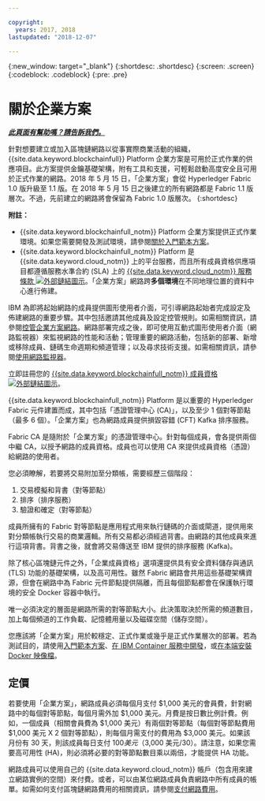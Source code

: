 ```yaml
---

copyright:
  years: 2017, 2018
lastupdated: "2018-12-07"

---
```


{:new_window: target="_blank"}
{:shortdesc: .shortdesc}
{:screen: .screen}
{:codeblock: .codeblock}
{:pre: .pre}

# 關於企業方案


***[此頁面有幫助嗎？請告訴我們。](https://www.surveygizmo.com/s3/4501493/IBM-Blockchain-Documentation)***


針對想要建立或加入區塊鏈網路以從事實際商業活動的組織，{{site.data.keyword.blockchainfull}} Platform 企業方案是可用於正式作業的供應項目。此方案提供金鑰基礎架構，附有工具和支援，可輕鬆啟動高度安全且可用於正式作業的網路。2018 年 5 月 15 日，「企業方案」會從 Hyperledger Fabric 1.0 版升級至 1.1 版。在 2018 年 5 月 15 日之後建立的所有網路都是 Fabric 1.1 版層次。不過，先前建立的網路將會保留為 Fabric 1.0 版層次。
{:shortdesc}

**附註：**
- {{site.data.keyword.blockchainfull_notm}} Platform 企業方案提供正式作業環境。如果您需要開發及測試環境，請參閱[關於入門範本方案](starter_plan.html)。
- {{site.data.keyword.blockchainfull_notm}} Platform 是 {{site.data.keyword.cloud_notm}} 上的平台服務，而且所有成員資格供應項目都遵循服務水準合約 (SLA) 上的 [{{site.data.keyword.cloud_notm}} 服務條款 ![外部鏈結圖示](images/external_link.svg "外部鏈結圖示")](http://www-03.ibm.com/software/sla/sladb.nsf/sla/bm "{{site.data.keyword.cloud_notm}} 服務條款")。「企業方案」網路跨**多個環境**在不同地理位置的資料中心進行佈建。

IBM 為即將起始網路的成員提供圖形使用者介面，可引導網路起始者完成設定及佈建網路的重要步驟。其中包括邀請其他成員及設定控管規則。如需相關資訊，請參閱[控管企業方案網路](get_start.html)。網路部署完成之後，即可使用互動式圖形使用者介面（網路監視器）來監視網路的性能和活動；管理重要的網路活動，包括新的部署、新增或移除成員、鏈碼生命週期和頻道管理；以及尋求技術支援。如需相關資訊，請參閱[使用網路監視器](v10_dashboard.html)。

立即註冊您的 [{{site.data.keyword.blockchainfull_notm}} 成員資格 ![外部鏈結圖示](images/external_link.svg "外部鏈結圖示")](https://console.bluemix.net/catalog/services/blockchain?env_id=ibm:yp:us-south&taxonomyNavigation=apps)。

{{site.data.keyword.blockchainfull_notm}} Platform 是以重要的 Hyperledger Fabric 元件建置而成，其中包括「憑證管理中心 (CA)」，以及至少 1 個對等節點（最多 6 個）。「企業方案」也為網路成員提供損毀容錯 (CFT) Kafka 排序服務。

Fabric CA 是隨附於「企業方案」的憑證管理中心。針對每個成員，會各提供兩個中繼 CA，以授予網路的成員資格。成員也可以使用 CA 來提供成員資格（憑證）給網路的使用者。

您必須瞭解，若要將交易附加至分類帳，需要經歷三個階段：  
1. 交易模擬和背書（對等節點）
2. 排序（排序服務）
3. 驗證和確定（對等節點）

成員所擁有的 Fabric 對等節點是應用程式用來執行鏈碼的介面或閘道，提供用來對分類帳執行交易的商業邏輯。所有交易都必須經過背書。由網路的其他成員來進行這項背書。背書之後，就會將交易傳送至 IBM 提供的排序服務 (Kafka)。

除了核心區塊鏈元件之外，「企業成員資格」選項還提供具有安全資料儲存與通訊 (TLS) 功能的基礎架構，以及高可用性。雖然 Fabric 網路會共用這些基礎架構資源，但會在網路中為 Fabric 元件節點提供隔離，而且每個節點都會在保護執行環境的安全 Docker 容器中執行。

唯一必須決定的層面是網路所需的對等節點大小。此決策取決於所需的頻道數目，加上每個頻道的工作負載、記憶體用量以及磁碟空間（儲存空間）。

您應該將「企業方案」用於較穩定、正式作業或幾乎是正式作業層次的部署。若為測試目的，請使用[入門範本方案](starter_plan.html)、[在 IBM Container 服務中開發](https://ibm-blockchain.github.io/)，或[在本端安裝 Docker 映像檔](http://hyperledger-fabric.readthedocs.io/en/release-1.1/build_network.html)。

<!--- The Enterprise plan provides the ordering service and CA. The membership fee is $1,000, and a per peer fee of $1,000 that is associated with the network. If you want to have high availability (HA), you must purchase an additional peer to provide the HA capabilities. For example, one organization (associated membership fee of $1,000) of two peers ($1,000 X 2 peers) with HA ($1,000 X 2 HA peers) requires a monthly charge of $5,000.  --->

## 定價  
若要使用「企業方案」，網路成員必須每個月支付 $1,000 美元的會員費，針對網路中的每個對等節點，每個月需外加 $1,000 美元。月費是按日數比例計費。例如，一個成員（相關會員費為 $1,000 美元）有兩個對等節點（每個對等節點費用 $1,000 美元 X 2 個對等節點），則每個月需支付的費用為 $3,000 美元。如果該月份有 30 天，則該成員每日支付 $100 美元（$3,000 美元/30）。請注意，如果您需要高可用性 (HA)，則必須將必要的對等節點數目乘以兩倍，才能提供 HA 功能。

網路成員可以使用自己的 {{site.data.keyword.cloud_notm}} 帳戶（包含用來建立網路實例的空間）來付費。或者，可以由某位網路成員負責網路中所有成員的帳單。如需如何支付區塊鏈網路費用的相關資訊，請參閱[支付網路費用](howto/paying_mode.html)。
